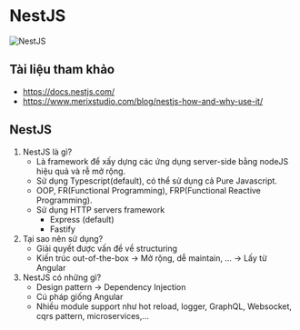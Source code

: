 # NestJS
   
   ![NestJS](https://github.com/LDK-VN/NestJS/blob/master/Resource/logo.png)

## Tài liệu tham khảo
* https://docs.nestjs.com/
* https://www.merixstudio.com/blog/nestjs-how-and-why-use-it/

## NestJS
1. NestJS là gì?
    * Là framework để xấy dựng các ứng dụng server-side bằng nodeJS hiệu quả và rễ mở rộng.
    * Sử dụng Typescript(default), có thể sử dụng cả Pure Javascript.
    * OOP, FR(Functional Programming), FRP(Functional Reactive Programming).
    * Sử dụng HTTP servers framework
        * Express (default)
        * Fastify
2. Tại sao nên sử dụng?
    * Giải quyết được vấn đề về structuring
    * Kiến trúc out-of-the-box -> Mở rộng, dễ maintain, … -> Lấy từ Angular
3. NestJS có những gì?
    * Design pattern -> Dependency Injection
    * Cú pháp giống Angular
    * Nhiều module support như hot reload, logger, GraphQL, Websocket, cqrs pattern, microservices,…
